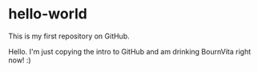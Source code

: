 # hello-world
This is my first repository on GitHub.

Hello. I'm just copying the intro to GitHub and am drinking BournVita right now! :)
